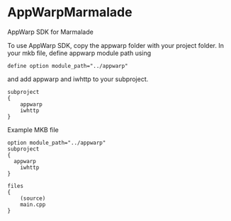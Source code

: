 AppWarpMarmalade
================

AppWarp SDK for Marmalade

To use AppWarp SDK, copy the appwarp folder with your project folder. In your mkb file, define appwarp module path using

`define option module_path="../appwarp"` 

and add appwarp and iwhttp to your subproject.

```
subproject
{
	appwarp
	iwhttp
}

```

Example MKB file

```
option module_path="../appwarp"
subproject
{
  appwarp
	iwhttp
}

files
{
	(source)
	main.cpp
}
```
